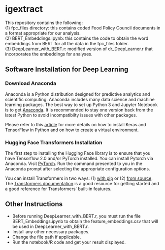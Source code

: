 # igextract
This repository contains the following:\
(1) fpc_files directory: this contains coded Food Policy Council documents in a format appropriate for our analysis.\
(2) BERT_Embeddings.ipynb: this contains the code to obtain the word embeddings from BERT for all the data in the fpc_files folder. \
(3) DeepLearner_with_BERT.r: modified version of dr_DeepLearner.r that incorporates the embeddings for analyses.


## Software Installation for Deep Learning
### Download Anaconda
Anaconda is a Python distribution designed for predictive analytics and scientific computing. Anaconda includes many data science and machine learning packages. The best way to set up Python 3 and Jupyter Notebook is to get [Anaconda](https://www.anaconda.com/download/). It is recommended to stay one version back from the latest Python to avoid incompatibilty issues with other packages. 

Please refer to this [article](https://medium.com/@margaretmz/anaconda-jupyter-notebook-tensorflow-and-keras-b91f381405f8) for more details on how to install Keras and TensorFlow in Python and on how to create a virtual environment. 

### Hugging Face Transformers Installation
The first step to installing the Hugging Face library is to ensure that you have Tensorflow 2.0 and/or PyTorch installed. You can install Pytorch via Anaconda. 
Visit [PyTorch](https://pytorch.org/get-started/locally/#mac-anaconda). Run the command presented to you in the Anaconda prompt after selecting the appropriate configuration options. 

You can install Transformers in two ways: (1) [with pip](https://huggingface.co/transformers/installation.html#installation-with-pip) or (2) [from source](https://huggingface.co/transformers/installation.html#installing-from-source). The [Transformers documentation](https://huggingface.co/transformers/) is a good resource for getting started and a good reference for Transformers' built-in features.

## Other Instructions
* Before running DeepLearner_with_BERT.r, you must run the file BERT_Embeddings.ipynb to obtain the feature_embeddings.csv that will be used in DeepLearner_with_BERT.r.
* Install any other necessary packages.
* Change the file path if applicable.
* Run the notebook/R code and get your result displayed.